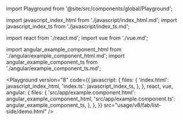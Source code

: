 import Playground from '@site/src/components/global/Playground';

import javascript_index_html from './javascript/index_html.md';
import javascript_index_ts from './javascript/index_ts.md';

import react from './react.md';
import vue from './vue.md';

import angular_example_component_html from './angular/example_component_html.md';
import angular_example_component_ts from './angular/example_component_ts.md';

<Playground
  version="8"
  code={{
    javascript: {
      files: {
        'index.html': javascript_index_html,
        'index.ts': javascript_index_ts,
      },
    },
    react,
    vue,
    angular: {
      files: {
        'src/app/example.component.html': angular_example_component_html,
        'src/app/example.component.ts': angular_example_component_ts,
      },
    },
  }}
  src="usage/v8/fab/list-side/demo.html"
/>
